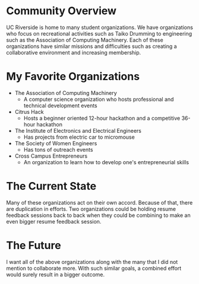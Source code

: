 # Community Overview

UC Riverside is home to many student organizations. We have organizations who focus on recreational activities such as Taiko Drumming to engineering such as the Association of Computing Machinery. Each of these organizations have similar missions and difficulties such as creating a collaborative environment and increasing membership.

# My Favorite Organizations

* The Association of Computing Machinery
  * A computer science organization who hosts professional and technical development events
* Citrus Hack
  * Hosts a beginner oriented 12-hour hackathon and a competitive 36-hour hackathon
* The Institute of Electronics and Electrical Engineers
  * Has projects from electric car to micromouse
* The Society of Women Engineers
  * Has tons of outreach events
* Cross Campus Entrepreneurs
  * An organization to learn how to develop one's entrepreneurial skills

# The Current State

Many of these organizations act on their own accord. Because of that, there are duplication in efforts. Two organizations could be holding resume feedback sessions back to back when they could be combining to make an even bigger resume feedback session.


# The Future

I want all of the above organizations along with the many that I did not mention to collaborate more. With such similar goals, a combined effort would surely result in a bigger outcome.

